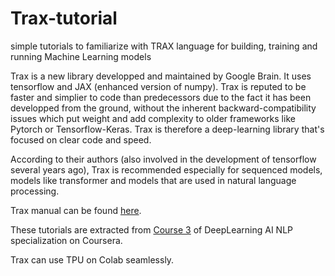 # Trax-tutorial
simple tutorials to familiarize with TRAX language for building, training and running Machine Learning models


Trax is a new library developped and maintained by Google Brain. It uses tensorflow and JAX (enhanced version of numpy).
Trax is reputed to be faster and simplier to code than predecessors due to the fact it has been developped from the ground, without the inherent backward-compatibility issues which put weight and add complexity to older frameworks like Pytorch or Tensorflow-Keras. Trax is therefore a deep-learning library that's focused on clear code and speed.

According to their authors (also involved in the development of tensorflow several years ago), Trax is recommended especially for sequenced models, models like transformer and models that are used in natural language processing.

Trax manual can be found [here](https://trax-ml.readthedocs.io/en/latest/).

These tutorials are extracted from [Course 3](https://www.coursera.org/learn/sequence-models-in-nlp/home/welcome) of DeepLearning AI NLP specialization on Coursera.

Trax can use TPU on Colab seamlessly.
